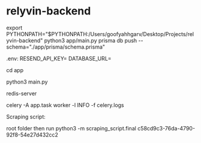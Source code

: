 # relyvin-backend

export PYTHONPATH="$PYTHONPATH:/Users/goofyahhgarv/Desktop/Projects/relyvin-backend"
python3 app/main.py
prisma db push --schema="./app/prisma/schema.prisma"

.env:
RESEND_API_KEY=
DATABASE_URL=

cd app

python3 main.py

redis-server

celery -A app.task worker -l INFO -f celery.logs

Scraping script:

root folder then run
python3 -m scraping_script.final c58cd9c3-76da-4790-92f8-54e27d432cc2
